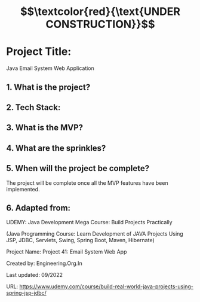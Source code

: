 
# $$\textcolor{red}{\text{UNDER CONSTRUCTION}}$$

# Project Title:

Java Email System Web Application

## 1. What is the project?


## 2. Tech Stack:


## 3. What is the MVP?


## 4. What are the sprinkles? 


## 5. When will the project be complete? 

The project will be complete once all the MVP features have been implemented.


## 6. Adapted from: 

UDEMY: Java Development Mega Course: Build Projects Practically

(Java Programming Course: Learn Development of JAVA Projects Using JSP, JDBC, Servlets, Swing, Spring Boot, Maven, Hibernate)

Project Name: Project 41: Email System Web App

Created by: Engineering.Org.In

Last updated: 09/2022

URL: https://www.udemy.com/course/build-real-world-java-projects-using-spring-jsp-jdbc/


